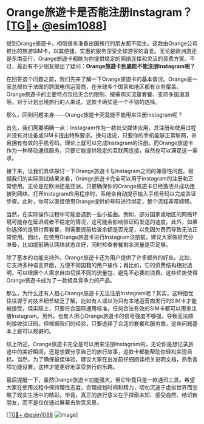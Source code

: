 # Orange旅遊卡是否能注册Instagram？[[TG💪+ @esim1088](https://t.me/s/esim1088)]

提到Orange旅遊卡，相信很多准备出国旅行的朋友都不陌生。这款由Orange公司推出的旅游SIM卡，以其便捷、实惠的服务深受全球游客的喜爱。无论是欧洲游还是东南亚行，Orange旅遊卡都能为你提供稳定的网络连接和灵活的资费方案。不过，最近有不少朋友提出了疑问：**Orange旅遊卡到底能不能注册Instagram呢？**

在回答这个问题之前，我们先来了解一下Orange旅遊卡的基本情况。Orange是一家总部位于法国的跨国电信运营商，在全球多个国家和地区都有业务覆盖。Orange旅遊卡的主要特点包括无合约限制、按需购买流量套餐、支持多国漫游等。对于计划出境旅行的人来说，这款卡确实是一个不错的选择。

那么，回到问题本身——Orange旅遊卡究竟能不能用来注册Instagram呢？

首先，我们需要明确一点：Instagram作为一款社交媒体应用，其注册和使用过程并没有对设备或SIM卡提出特殊要求。换句话说，只要你的手机能够正常联网，并且拥有有效的手机号码，理论上就可以完成Instagram的注册。而Orange旅遊卡作为一种移动通信服务，只要它能提供稳定的互联网连接，自然也可以满足这一需求。

接下来，让我们具体探讨一下Orange旅遊卡与Instagram之间的兼容性问题。根据我们的实际测试结果来看，Orange旅遊卡完全可以用于Instagram的注册和正常使用。无论是在欧洲还是亚洲，只要确保你的Orange旅遊卡已经激活并成功连接到网络，打开Instagram应用程序时，系统会自动提示输入手机号码以完成验证步骤。此时，你可以直接使用Orange提供的号码进行绑定，整个流程非常顺畅。

当然，在实际操作过程中可能会遇到一些小插曲。例如，部分国家或地区的网络环境可能存在延迟或者不稳定的情况，这可能会影响验证码发送的速度。此外，如果你选择的是预付费套餐，则需要提前检查余额是否充足，以免因欠费而导致无法正常使用。因此，在使用Orange旅遊卡进行Instagram注册前，建议大家做好充分准备，比如提前确认网络状态良好，同时检查套餐剩余流量是否足够。

除了基本的功能支持外，Orange旅遊卡还为用户提供了许多额外的好处。比如，它支持多种语言界面，方便不同国籍的用户操作；再比如，它的资费结构相对透明，可以根据个人需求自由切换不同的流量包，避免不必要的浪费。这些优势使得Orange旅遊卡成为了一款极具竞争力的产品。

那么，为什么还有人担心Orange旅遊卡无法注册Instagram呢？其实，这种担忧往往源于对技术细节缺乏了解。比如有人误以为只有本地运营商发行的SIM卡才能被接受，但实际上，只要符合国际通用标准，任何合法有效的SIM卡都可以用来注册Instagram。另外，也有人担心Orange旅遊卡的信号强度不够强，导致无法顺利接收验证码。但根据我们的经验，只要选择了合适的套餐和服务商，这些问题基本上是可以规避的。

综上所述，Orange旅遊卡完全是可以用来注册Instagram的。无论你是想记录旅途中的美好瞬间，还是想要分享自己的旅行故事，这款卡都能帮助你轻松实现目标。当然，为了确保最佳体验，建议大家在出发前仔细阅读相关说明文档，熟悉各项功能设置，这样才能更好地享受旅行的乐趣。

最后提醒一下，虽然Orange旅遊卡功能强大，但它毕竟只是一款通讯工具。希望大家在使用过程中保持理性态度，合理规划时间和精力，切勿沉迷于虚拟世界而忽略了现实生活中的精彩。毕竟，真正的旅行意义在于探索未知、感受自然、结识新朋友，而不是仅仅通过屏幕去欣赏风景。

[[TG💪+ @esim1088](https://t.me/s/esim1088) ![Image](https://i.postimg.cc/4NQfJmqS/Snipaste-2025-05-13-00-14-12.png)]